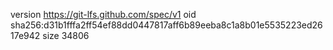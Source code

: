version https://git-lfs.github.com/spec/v1
oid sha256:d31b1fffa2ff54ef88dd0447817aff6b89eeba8c1a8b01e5535223ed2617e942
size 34806
